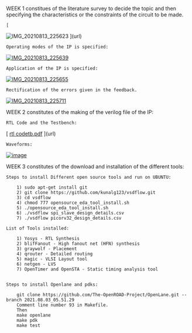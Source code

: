 WEEK 1 constitues of the literature survey to decide the topic and then specifying the characteristics or the constraints of the circuit to be made.

    [
![IMG_20210813_225623](https://user-images.githubusercontent.com/27013795/129400267-69b05c38-31d6-4801-b924-852b196edfd2.jpg)
](url)
    
    
    Operating modes of the IP is specified:
  [ ![IMG_20210813_225639](https://user-images.githubusercontent.com/27013795/129400648-89fbc015-28b4-4efd-9024-23240cf02ae8.jpg)
  ](url)
    
    Application of the IP is specified:
  [ ![IMG_20210813_225655](https://user-images.githubusercontent.com/27013795/129397487-61f15b24-b093-4635-bae3-3058cf5c559b.jpg)
    ](url)
    
    Rectification of the errors given in the feedback.
  [ ![IMG_20210813_225711](https://user-images.githubusercontent.com/27013795/129397942-1f0c09ca-5daf-4ead-ad51-c92330bed795.jpg)
    ](url)

WEEK 2 constitutes of the making of the verilog file of the IP:
    
    RTL Code and the Testbench:
  [  [rtl codetb.pdf](https://github.com/Dhatrish1/4-BIT-CARRY-LOOKAHEAD-ADDER/files/6984235/rtl.codetb.pdf)
    ](url)
    
    Waveforms:
  [ ![image](https://user-images.githubusercontent.com/27013795/129398198-95c9217f-c65c-4613-98fc-5adea6579d4a.png)
    ](url)


WEEK 3 constitutes of the download and installation of the different tools:

    
    Steps to install Different open source tools and run on UBUNTU:
        
        1) sudo apt-get install git
        2) git clone https://github.com/kunalg123/vsdflow.git
        3) cd vsdflow
        4) chmod 777 opensource_eda_tool_install.sh
        5) ./opensource_eda_tool_install.sh 
        6) ./vsdflow spi_slave_design_details.csv
        7) ./vsdflow picorv32_design_details.csv
        
    List of Tools installed:

        1) Yosys - RTL Synthesis
        2) blifFanout - High fanout net (HFN) synthesis
        3) graywolf - Placement
        4) qrouter - Detailed routing
        5) magic - VLSI Layout tool
        6) netgen - LVS
        7) OpenTimer and OpenSTA - Static timing analysis tool
        
        
    Steps to install Openlane and pdks:
        
        git clone https://github.com/The-OpenROAD-Project/OpenLane.git --branch 2021.08.03_05.51.29
        Comment line number 93 in Makefile.
        Then
        make openlane
        make pdk
        make test


